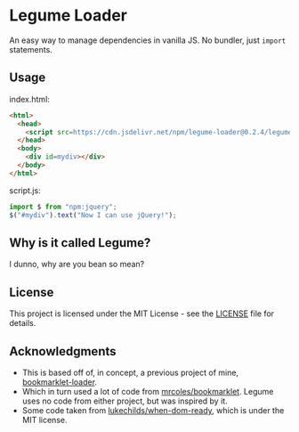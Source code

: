 # Legume Loader

An easy way to manage dependencies in vanilla JS. No bundler, just `import` statements.

## Usage

index.html:

```html
<html>
  <head>
    <script src=https://cdn.jsdelivr.net/npm/legume-loader@0.2.4/legume.min.js data-legume-entry=script.js></script>
  </head>
  <body>
    <div id=mydiv></div>
  </body>
</html>
```

script.js:

```js
import $ from "npm:jquery";
$("#mydiv").text("Now I can use jQuery!");
```

## Why is it called Legume?

I dunno, why are you bean so mean?

## License

This project is licensed under the MIT License - see the [LICENSE](LICENSE) file for details.

## Acknowledgments

- This is based off of, in concept, a previous project of mine,
  [bookmarklet-loader](https://github.com/coolreader18/bookmarklet-loader).
- Which in turn used a lot of code from [mrcoles/bookmarklet](https://github.com/mrcoles/bookmarklet).
  Legume uses no code from either project, but was inspired by it.
- Some code taken from [lukechilds/when-dom-ready](https://github.com/lukechilds/when-dom-ready),
  which is under the MIT license.
